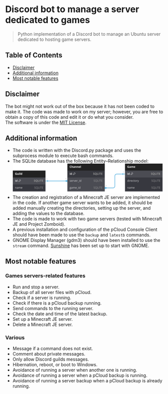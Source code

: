 # Discord bot to manage a server dedicated to games
> Python implementation of a Discord bot to manage an Ubuntu server dedicated to hosting game servers.


## Table of Contents
* [Disclaimer](#disclaimer)
* [Additional information](#additional-information)
* [Most notable features](#most-notable-features)


## Disclaimer
The bot might not work out of the box because it has not been coded to make it. The code was made to work on my server; however, you are free to obtain a copy of this code and edit it or do what you consider. <br>
The software is under the [MIT License](LICENSE.md).


## Additional information
- The code is written with the Discord.py package and uses the subprocess module to execute bash commands.
- The SQLite database has the following Entity–Relationship model:
![Entity–Relationship model](db_diagram.svg)
- The creation and registration of a Minecraft JE server are implemented in the code. If another game server wants to be added, it should be added manually creating the directories, setting up the server, and adding the values to the database.
- The code is made to work with two game servers (tested with Minecraft JE and Project Zomboid).
- A previous installation and configuration of the pCloud Console Client should have been made to use the `backup` and `latestb` commands.
- GNOME Display Manager (gdm3) should have been installed to use the `stream` command. [Sunshine](https://github.com/LizardByte/Sunshine/tree/v0.21.0) has been set up to start with GNOME.


## Most notable features
### Games servers-related features
- Run and stop a server.
- Backup of all server files with pCloud.
- Check if a server is running.
- Check if there is a pCloud backup running.
- Send commands to the running server.
- Check the date and time of the latest backup.
- Set up a Minecraft JE server.
- Delete a Minecraft JE server.


### Various
- Message if a command does not exist.
- Comment about private messages.
- Only allow Discord guilds messages.
- Hibernation, reboot, or boot to Windows.
- Avoidance of running a server when another one is running.
- Avoidance of running a server when a pCloud backup is running.
- Avoidance of running a server backup when a pCloud backup is already running.
